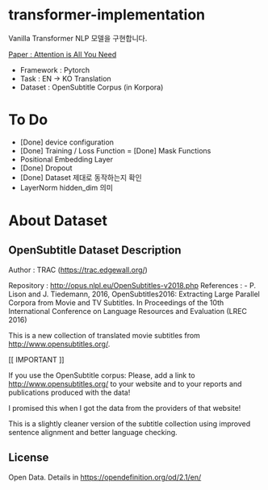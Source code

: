 # transformer-implementation
Vanilla Transformer NLP 모델을 구현합니다.

[Paper : Attention is All You Need](https://arxiv.org/abs/1706.03762)

- Framework : Pytorch
- Task : EN -> KO Translation
- Dataset : OpenSubtitle Corpus (in Korpora)
    


# To Do
- [Done] device configuration 
- [Done] Training / Loss Function
= [Done] Mask Functions
- Positional Embedding Layer
- [Done] Dropout
- [Done] Dataset 제대로 동작하는지 확인
- LayerNorm hidden_dim 의미


# About Dataset

## OpenSubtitle Dataset Description
Author : TRAC (https://trac.edgewall.org/)

Repository : http://opus.nlpl.eu/OpenSubtitles-v2018.php
References :
    - P. Lison and J. Tiedemann, 2016, OpenSubtitles2016: Extracting Large Parallel Corpora
        from Movie and TV Subtitles. In Proceedings of the 10th International Conference on
        Language Resources and Evaluation (LREC 2016)

This is a new collection of translated movie subtitles from http://www.opensubtitles.org/.

[[ IMPORTANT ]]


If you use the OpenSubtitle corpus: Please, add a link to http://www.opensubtitles.org/
to your website and to your reports and publications produced with the data!

I promised this when I got the data from the providers of that website!

This is a slightly cleaner version of the subtitle collection using improved sentence alignment
and better language checking.


## License
Open Data. Details in https://opendefinition.org/od/2.1/en/